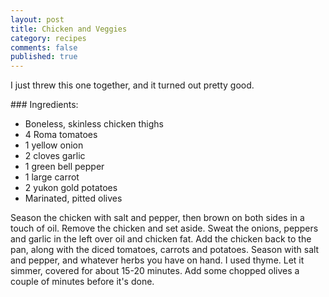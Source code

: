 ```yaml
---
layout: post
title: Chicken and Veggies
category: recipes
comments: false
published: true
---
```


I just threw this one together, and it turned out pretty good.


<div class="item-list" markdown="1">
### Ingredients:
  
- Boneless, skinless chicken thighs
- 4 Roma tomatoes
- 1 yellow onion
- 2 cloves garlic
- 1 green bell pepper
- 1 large carrot
- 2 yukon gold potatoes
- Marinated, pitted olives

</div>

Season the chicken with salt and pepper, then brown on both sides in a touch of
oil.  Remove the chicken and set aside.  Sweat the onions, peppers and garlic
in the left over oil and chicken fat.  Add the chicken back to the pan, along
with the diced tomatoes, carrots and potatoes.  Season with salt and pepper,
and whatever herbs you have on hand.  I used thyme.  Let it simmer, covered for
about 15-20 minutes.  Add some chopped olives a couple of minutes before it's
done.
<!-- break -->
